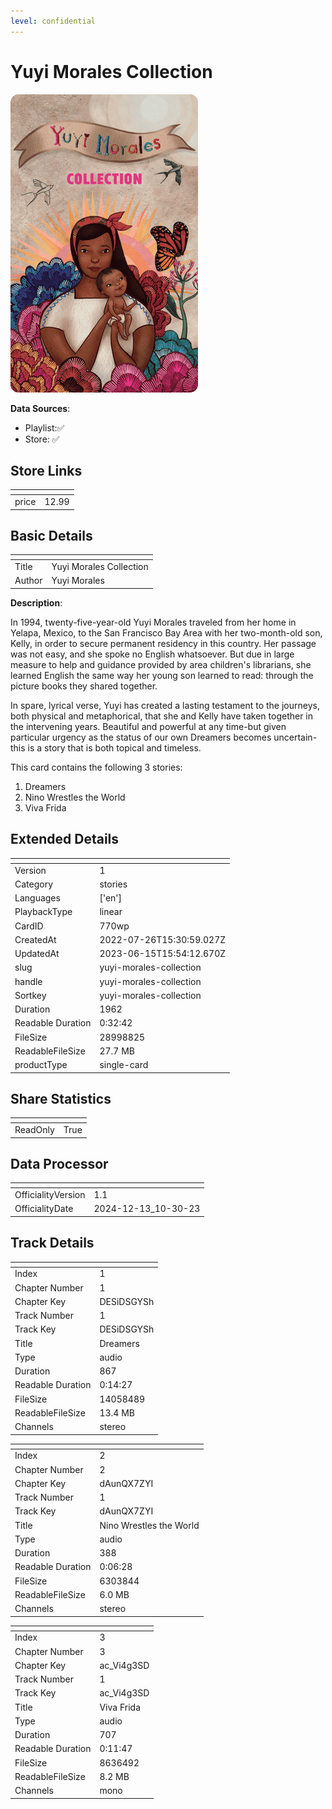 ```yaml
---
level: confidential
---
```

# Yuyi Morales Collection

![card_[770wp].png](../../img/cards/card_[770wp].png)

**Data Sources**: 

- Playlist:✅
- Store: ✅


## Store Links

| <!-- --> | <!-- --> |
| - | - |
| price | 12.99 |


## Basic Details

| <!-- --> | <!-- --> |
| - | - |
| Title | Yuyi Morales Collection |
| Author | Yuyi Morales |

**Description**:

In 1994, twenty-five-year-old Yuyi Morales traveled from her home in Yelapa, Mexico, to the San Francisco Bay Area with her two-month-old son, Kelly, in order to secure permanent residency in this country. Her passage was not easy, and she spoke no English whatsoever. But due in large measure to help and guidance provided by area children's librarians, she learned English the same way her young son learned to read: through the picture books they shared together. 

In spare, lyrical verse, Yuyi has created a lasting testament to the journeys, both physical and metaphorical, that she and Kelly have taken together in the intervening years. Beautiful and powerful at any time-but given particular urgency as the status of our own Dreamers becomes uncertain-this is a story that is both topical and timeless.

This card contains the following 3 stories:
1) Dreamers
2) Nino Wrestles the World
3) Viva Frida


## Extended Details

| <!-- --> | <!-- --> |
| - | - |
| Version | 1 |
| Category | stories |
| Languages | ['en'] |
| PlaybackType | linear |
| CardID | 770wp |
| CreatedAt | 2022-07-26T15:30:59.027Z |
| UpdatedAt | 2023-06-15T15:54:12.670Z |
| slug | yuyi-morales-collection |
| handle | yuyi-morales-collection |
| Sortkey | yuyi-morales-collection |
| Duration | 1962 |
| Readable Duration | 0:32:42 |
| FileSize | 28998825 |
| ReadableFileSize | 27.7 MB |
| productType | single-card |


## Share Statistics

| <!-- --> | <!-- --> |
| - | - |
| ReadOnly | True |


## Data Processor

| <!-- --> | <!-- --> |
| - | - |
| OfficialityVersion | 1.1
| OfficialityDate | 2024-12-13_10-30-23


## Track Details

| <!-- --> | <!-- --> |
| - | - |
| Index | 1 |
| Chapter Number | 1 |
| Chapter Key | DESiDSGYSh |
| Track Number | 1 |
| Track Key | DESiDSGYSh |
| Title | Dreamers |
| Type | audio |
| Duration | 867 |
| Readable Duration | 0:14:27 |
| FileSize | 14058489 |
| ReadableFileSize | 13.4 MB |
| Channels | stereo |

| <!-- --> | <!-- --> |
| - | - |
| Index | 2 |
| Chapter Number | 2 |
| Chapter Key | dAunQX7ZYI |
| Track Number | 1 |
| Track Key | dAunQX7ZYI |
| Title | Nino Wrestles the World |
| Type | audio |
| Duration | 388 |
| Readable Duration | 0:06:28 |
| FileSize | 6303844 |
| ReadableFileSize | 6.0 MB |
| Channels | stereo |

| <!-- --> | <!-- --> |
| - | - |
| Index | 3 |
| Chapter Number | 3 |
| Chapter Key | ac_Vi4g3SD |
| Track Number | 1 |
| Track Key | ac_Vi4g3SD |
| Title | Viva Frida |
| Type | audio |
| Duration | 707 |
| Readable Duration | 0:11:47 |
| FileSize | 8636492 |
| ReadableFileSize | 8.2 MB |
| Channels | mono |

